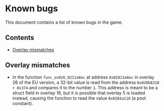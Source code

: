 # Known bugs

This document contains a list of known bugs in the game.

## Contents

- [Overlay mismatches](#overlay-mismatches)

## Overlay mismatches

- In the function `func_ov026_0211e8ec` at address `0x02011e8ec` in overlay 26 of the EU version, a 32-bit value is read from
the address `0x020b8310 + 0x374` and compares it to the number `1`. This address is meant to be a struct field in overlay 16,
but it is possible that overlay 5 is loaded instead, causing the function to read the value `0x0204a110` (a pool constant).

